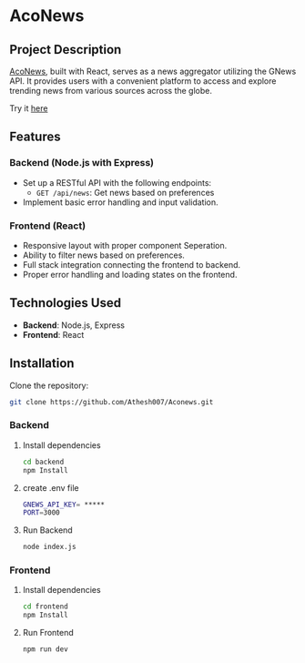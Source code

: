 ﻿# AcoNews

## Project Description

[AcoNews](https://aconews-11d0b.web.app/), built with React, serves as a news aggregator utilizing the GNews API. It provides users with a convenient platform to access and explore trending news from various sources across the globe.

Try it [here](https://aconews-11d0b.web.app)

## Features

### Backend (Node.js with Express)

- Set up a RESTful API with the following endpoints:
  - `GET /api/news`: Get news based on preferences
- Implement basic error handling and input validation.

### Frontend (React)

- Responsive layout with proper component Seperation.
- Ability to filter news based on preferences.
- Full stack integration connecting the frontend to backend. 
- Proper error handling and loading states on the frontend.

## Technologies Used

- **Backend**: Node.js, Express
- **Frontend**: React

## Installation
Clone the repository:

   ```bash
   git clone https://github.com/Athesh007/Aconews.git

   ```
### Backend

1. Install dependencies

   ```bash
   cd backend
   npm Install

   ```

2. create .env file

   ```bash
   GNEWS_API_KEY= *****
   PORT=3000

   ```

3. Run Backend
   ```bash
   node index.js
   ```

### Frontend

1. Install dependencies

   ```bash
   cd frontend
   npm Install

   ```

4. Run Frontend
   ```bash
   npm run dev
   ```

